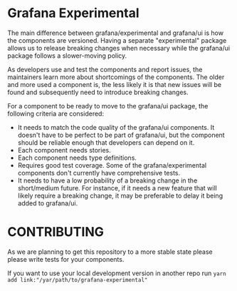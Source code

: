 # Grafana Experimental

The main difference between grafana/experimental and grafana/ui is how the components are versioned. Having a separate "experimental" package allows us to release breaking changes when necessary while the grafana/ui package follows a slower-moving policy.

As developers use and test the components and report issues, the maintainers learn more about shortcomings of the components. The older and more used a component is, the less likely it is that new issues will be found and subsequently need to introduce breaking changes.

For a component to be ready to move to the grafana/ui package, the following criteria are considered:

- It needs to match the code quality of the grafana/ui components. It doesn't have to be perfect to be part of grafana/ui, but the component should be reliable enough that developers can depend on it.
- Each component needs stories.
- Each component needs type definitions.
- Requires good test coverage. Some of the grafana/experimental components don't currently have comprehensive tests.
- It needs to have a low probability of a breaking change in the short/medium future. For instance, if it needs a new feature that will likely require a breaking change, it may be preferable to delay it being added to grafana/ui.

# CONTRIBUTING

As we are planning to get this repository to a more stable state please please write tests for your components.

If you want to use your local development version in another repo run `yarn add link:"/yar/path/to/grafana-experimental"`
